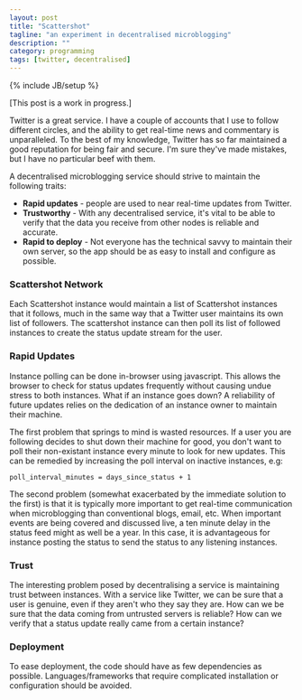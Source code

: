 ```yaml
---
layout: post
title: "Scattershot"
tagline: "an experiment in decentralised microblogging"
description: ""
category: programming
tags: [twitter, decentralised]
---
```

{% include JB/setup %}

\[This post is a work in progress.\]

Twitter is a great service. I have a couple of accounts that I use to follow different circles, and the ability to get real-time news and commentary is unparalleled. To the best of my knowledge, Twitter has so far maintained a good reputation for being fair and secure. I'm sure they've made mistakes, but I have no particular beef with them. 

A decentralised microblogging service should strive to maintain the following traits:

* **Rapid updates** - people are used to near real-time updates from Twitter.
* **Trustworthy** - With any decentralised service, it's vital to be able to verify that the data you receive from other nodes is reliable and accurate.
* **Rapid to deploy** - Not everyone has the technical savvy to maintain their own server, so the app should be as easy to install and configure as possible.

### Scattershot Network

Each Scattershot instance would maintain a list of Scattershot instances that it follows, much in the same way that a Twitter user maintains its own list of followers. The scattershot instance can then poll its list of followed instances to create the status update stream for the user.

### Rapid Updates

Instance polling can be done in-browser using javascript. This allows the browser to check for status updates frequently without causing undue stress to both instances. What if an instance goes down? A reliability of future updates relies on the dedication of an instance owner to maintain their machine.

The first problem that springs to mind is wasted resources. If a user you are following decides to shut down their machine for good, you don't want to poll their non-existant instance every minute to look for new updates. This can be remedied by increasing the poll interval on inactive instances, e.g:

    poll_interval_minutes = days_since_status + 1

The second problem (somewhat exacerbated by the immediate solution to the first) is that it is typically more important to get real-time communication when microblogging than conventional blogs, email, etc. When important events are being covered and discussed live, a ten minute delay in the status feed might as well be a year. In this case, it is advantageous for instance posting the status to send the status to any listening instances.

### Trust

The interesting problem posed by decentralising a service is maintaining trust between instances. With a service like Twitter, we can be sure that a user is genuine, even if they aren't who they say they are. How can we be sure that the data coming from untrusted servers is reliable? How can we verify that a status update really came from a certain instance?

### Deployment

To ease deployment, the code should have as few dependencies as possible. Languages/frameworks that require complicated installation or configuration should be avoided.